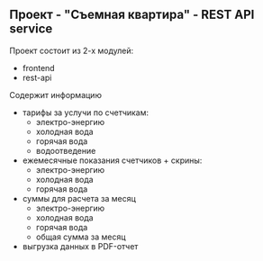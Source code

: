 ## Проект - "Съемная квартира" - REST API service

Проект состоит из 2-х модулей:
* frontend
* rest-api

Содержит информацию
* тарифы за услучи по счетчикам:
    * электро-энергию
    * холодная вода
    * горячая вода
    * водоотведение
* ежемесячные показания счетчиков + скрины:
    * электро-энергию
    * холодная вода
    * горячая вода
* суммы для расчета за месяц
    * электро-энергию
    * холодная вода
    * горячая вода
    * общая сумма за месяц
* выгрузка данных в PDF-отчет
